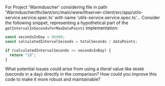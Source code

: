 For Project 'Warmduscher' considering file in path 'Warmduscher/thclient/src/main/www/thserver-client/src/app/utils-service.service.spec.ts' with name 'utils-service.service.spec.ts'... 
Consider the following snippet, representing a hypothetical part of the `getIntervalInSecondsForMaxDataPoints` implementation:

```typescript
const secondsInDay = 86400;
const calculatedIntervalSeconds = totalSeconds / dataPoints;

if (calculatedIntervalSeconds <= secondsInDay) {
  return "1d";
}
```

What potential issues could arise from using a *literal* value like `86400` (seconds in a day) directly in the comparison? How could you improve this code to make it more robust and maintainable?